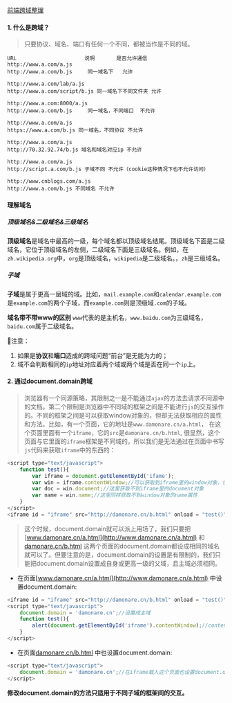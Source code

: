 [前端跨域整理](<https://juejin.im/post/5815f4abbf22ec006893b431>)

#### 1. 什么是跨域？

> 只要协议、域名、端口有任何一个不同，都被当作是不同的域。

```
URL                      说明       是否允许通信
http://www.a.com/a.js
http://www.a.com/b.js     同一域名下   允许

http://www.a.com/lab/a.js
http://www.a.com/script/b.js 同一域名下不同文件夹 允许

http://www.a.com:8000/a.js
http://www.a.com/b.js     同一域名，不同端口  不允许

http://www.a.com/a.js
https://www.a.com/b.js 同一域名，不同协议 不允许

http://www.a.com/a.js
http://70.32.92.74/b.js 域名和域名对应ip 不允许

http://www.a.com/a.js
http://script.a.com/b.js 子域不同 不允许（cookie这种情况下也不允许访问）

http://www.cnblogs.com/a.js
http://www.a.com/b.js 不同域名 不允许
```

#### 理解域名

##### 顶级域名&二级域名&三级域名

**顶级域名**是域名中最高的一级，每个域名都以顶级域名结尾。顶级域名下面是二级域名，它位于顶级域名的左侧，二级域名下面是三级域名。例如，在`zh.wikipedia.org`中，`org`是顶级域名，`wikipedia`是二级域名。，`zh`是三级域名。

##### 子域

**子域**是属于更高一层域的域。比如，`mail.example.com`和`calendar.example.com`是`example.com`的两个子域，而`example.com`则是顶级域`.com`的子域。

**域名带不带www的区别**
`www`代表的是主机名，`www.baidu.com`为三级域名，`baidu.com`属于二级域名。

🌟注意：

1. 如果是**协议**和**端口**造成的跨域问题“前台”是无能为力的；
2. 域不会判断相同的`ip`地址对应着两个域或两个域是否在同一个`ip`上。

#### 2. 通过document.domain跨域

> 浏览器有一个同源策略，其限制之一是不能通过`ajax`的方法去请求不同源中的文档。第二个限制是浏览器中不同域的框架之间是不能进行`js`的交互操作的。不同的框架之间是可以获取window对象的，但却无法获取相应的属性和方法。比如，有一个页面，它的地址是`www.damonare.cn/a.html`， 在这个页面里面有一个`iframe`，它的`src`是`damonare.cn/b.html`, 很显然，这个页面与它里面的`iframe`框架是不同域的，所以我们是无法通过在页面中书写`js`代码来获取`iframe`中的东西的：

```javascript
<script type="text/javascript">
    function test(){
        var iframe = document.getElementById('ifame');
        var win = iframe.contentWindow;//可以获取到iframe里的window对象，但该window对象的属性和方法几乎是不可用的
        var doc = win.document;//这里获取不到iframe里的document对象
        var name = win.name;//这里同样获取不到window对象的name属性
    }
</script>
<iframe id = "iframe" src="http://damonare.cn/b.html" onload = "test()"></iframe>
```

> 这个时候，document.domain就可以派上用场了，我们只要把[www.damonare.cn/a.html](http://www.damonare.cn/a.html) 和 [damonare.cn/b.html](http://damonare.cn/b.html) 这两个页面的document.domain都设成相同的域名就可以了。但要注意的是，document.domain的设置是有限制的，我们只能把document.domain设置成自身或更高一级的父域，且主域必须相同。

- 在页面[www.damonare.cn/a.html](http://www.damonare.cn/a.html) 中设置document.domain:

```javascript
<iframe id = "iframe" src="http://damonare.cn/b.html" onload = "test()"></iframe>
<script type="text/javascript">
    document.domain = 'damonare.cn';//设置成主域
    function test(){
        alert(document.getElementById('iframe').contentWindow);//contentWindow 可取得子窗口的 window 对象
    }
</script>
```

- 在页面[damonare.cn/b.html](http://damonare.cn/b.html) 中也设置document.domain:

```javascript
<script type="text/javascript">
    document.domain = 'damonare.cn';//在iframe载入这个页面也设置document.domain，使之与主页面的document.domain相同
</script>
```

**修改document.domain的方法只适用于不同子域的框架间的交互。**